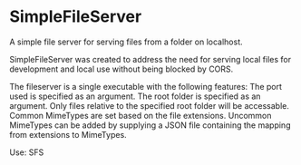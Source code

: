 # SimpleFileServer
A simple file server for serving files from a folder on localhost.

SimpleFileServer was created to address the need for serving local files for development and local use without being blocked by CORS.

The fileserver is a single executable with the following features:
  The port used is specified as an argument.
  The root folder is specified as an argument. Only files relative to the specified root folder will be accessable.
  Common MimeTypes are set based on the file extensions.
  Uncommon MimeTypes can be added by supplying a JSON file containing the mapping from extensions to MimeTypes.

Use:
  SFS <port> <root>
